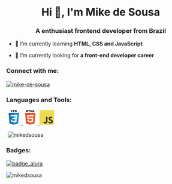 <h1 align="center">Hi 👋, I'm Mike de Sousa</h1>
<h3 align="center">A enthusiast frontend developer from Brazil</h3>

- 🌱 I’m currently learning **HTML, CSS and JavaScript**

- 🔭 I’m currently looking for **a front-end developer career**

<h3 align="left">Connect with me:</h3>
<p align="left">
<a href="https://linkedin.com/in/mike-de-sousa" target="blank"><img align="center" src="https://raw.githubusercontent.com/rahuldkjain/github-profile-readme-generator/master/src/images/icons/Social/linked-in-alt.svg" alt="mike-de-sousa" height="30" width="40" /></a>
</p>

<h3 align="left">Languages and Tools:</h3>
<p align="left"> <a href="https://www.w3schools.com/css/" target="_blank" rel="noreferrer"> <img src="https://raw.githubusercontent.com/devicons/devicon/master/icons/css3/css3-original-wordmark.svg" alt="css3" width="40" height="40"/> </a> <a href="https://www.w3.org/html/" target="_blank" rel="noreferrer"> <img src="https://raw.githubusercontent.com/devicons/devicon/master/icons/html5/html5-original-wordmark.svg" alt="html5" width="40" height="40"/> </a> <a href="https://developer.mozilla.org/en-US/docs/Web/JavaScript" target="_blank" rel="noreferrer"> <img src="https://raw.githubusercontent.com/devicons/devicon/master/icons/javascript/javascript-original.svg" alt="javascript" width="40" height="40"/> </a> </p>
<p>&nbsp;<img align="center" src="https://github-readme-stats.vercel.app/api?username=mikedsousa&show_icons=true&locale=en" alt="mikedsousa" /></p>

<h3 align="left">Badges:</h3>
<p align="left"> <a href="https://d335luupugsy2.cloudfront.net/cms%2Ffiles%2F10224%2F1671211139Prancheta_3.png?utm_campaign=alura_latam_-_challenge_email_projeto_1_br&utm_medium=email&utm_source=RD+Station" target="_blank" rel="noreferrer"> <img src="https://i.imgur.com/MRLUFUn.png" alt="badge_alura" width="120" height="120"/> </a>
<p><img align="left" src="https://github-readme-stats.vercel.app/api/top-langs?username=mikedsousa&show_icons=true&locale=en&layout=compact" alt="mikedsousa" /></p>

